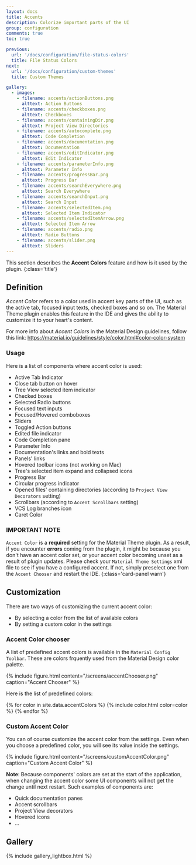 ```yaml
---
layout: docs
title: Accents
description: Colorize important parts of the UI
group: configuration
comments: true
toc: true

previous:
  url: '/docs/configuration/file-status-colors'
  title: File Status Colors
next:
  url: '/docs/configuration/custom-themes'
  title: Custom Themes

gallery:
  - images:
    - filename: accents/actionButtons.png
      alttext: Action Buttons
    - filename: accents/checkboxes.png
      alttext: Checkboxes
    - filename: accents/containingDir.png
      alttext: Project View Directories
    - filename: accents/autocomplete.png
      alttext: Code Completion
    - filename: accents/documentation.png
      alttext: Documentation
    - filename: accents/editIndicator.png
      alttext: Edit Indicator
    - filename: accents/parameterInfo.png
      alttext: Parameter Info
    - filename: accents/progressBar.png
      alttext: Progress Bar
    - filename: accents/searchEverywhere.png
      alttext: Search Everywhere
    - filename: accents/searchInput.png
      alttext: Search Input
    - filename: accents/selectedItem.png
      alttext: Selected Item Indicator
    - filename: accents/selectedItemArrow.png
      alttext: Selected Item Arrow
    - filename: accents/radio.png
      alttext: Radio Buttons
    - filename: accents/slider.png
      alttext: Sliders
---
```


This section describes the **Accent Colors** feature and how is it used by the plugin.
{:class='title'}

## Definition

_Accent Color_ refers to a color used in accent key parts of the UI, such as the active tab, focused input texts, checked boxes and so on. The Material Theme plugin enables this feature in the IDE and gives the ability to customize it to your heart's content.

For more info about _Accent Colors_ in the Material Design guidelines, follow this link: https://material.io/guidelines/style/color.html#color-color-system

### Usage

Here is a list of components where accent color is used:
- Active Tab Indicator
- Close tab button on hover
- Tree View selected item indicator
- Checked boxes
- Selected Radio buttons
- Focused text inputs
- Focused/Hovered comboboxes
- Sliders
- Toggled Action buttons
- Edited file indicator
- Code Completion pane
- Parameter Info
- Documentation's links and bold texts
- Panels' links
- Hovered toolbar icons (not working on Mac)
- Tree's selected item expand and collapsed icons
- Progress Bar
- Circular progress indicator
- Opened files' containing directories (according to `Project View Decorators` setting)
- Scrollbars (according to `Accent Scrollbars` setting)
- VCS Log branches icon
- Caret Color

### IMPORTANT NOTE

`Accent Color` is a **required** setting for the Material Theme plugin. As a result, if you encounter __errors__ coming from the plugin, it might be because you don't have an accent color set, or your accent color becoming unset as a result of plugin updates.
Please check your `Material Theme Settings` xml file to see if you have a configured accent. If not, simply preselect one from the `Accent Chooser` and restart the IDE.
{:class='card-panel warn'}

## Customization

There are two ways of customizing the current accent color:
- By selecting a color from the list of available colors
- By setting a custom color in the settings

### Accent Color chooser

A list of predefined accent colors is available in the `Material Config Toolbar`. These are colors frquently used from the Material Design color palette.

{% include figure.html content="/screens/accentChooser.png" caption="Accent Chooser" %}

Here is the list of predefined colors:

{% for color in site.data.accentColors %}
{% include color.html color=color %}
{% endfor %}

### Custom Accent Color

You can of course customize the accent color from the settings. Even when you choose a predefined color, you will see its value inside the settings.

{% include figure.html content="/screens/customAccentColor.png" caption="Custom Accent Color" %}

**Note**: Because components' colors are set at the start of the application, when changing the accent color some UI components will not get the change until next restart. Such examples of components are:
- Quick documentation panes
- Accent scrollbars
- Project View decorators
- Hovered icons
- ...


## Gallery

{% include gallery_lightbox.html %}


